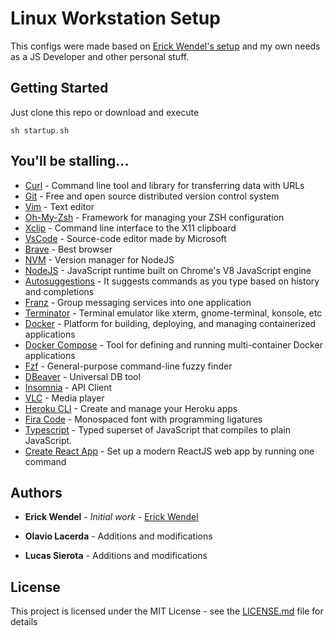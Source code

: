 # Linux Workstation Setup

This configs were made based on [Erick Wendel's setup](https://github.com/ErickWendel/ew-ubuntu-setup) and my own needs as a JS Developer and other personal stuff.

## Getting Started

Just clone this repo or download and execute 

```
sh startup.sh
```

## You'll be stalling...

* [Curl](https://curl.haxx.se/) - Command line tool and library for transferring data with URLs
* [Git](https://git-scm.com/) - Free and open source distributed version control system
* [Vim](https://www.vim.org/) - Text editor
* [Oh-My-Zsh](https://ohmyz.sh/) - Framework for managing your ZSH configuration
* [Xclip](https://opensource.com/article/19/7/xclip) - Command line interface to the X11 clipboard
* [VsCode](https://code.visualstudio.com/) - Source-code editor made by Microsoft
* [Brave](https://brave.com/) - Best browser
* [NVM](https://github.com/nvm-sh/nvm) - Version manager for NodeJS
* [NodeJS](https://nodejs.org/en/) - JavaScript runtime built on Chrome's V8 JavaScript engine
* [Autosuggestions](https://github.com/zsh-users/zsh-autosuggestions) - It suggests commands as you type based on history and completions
* [Franz](https://meetfranz.com/) - Group messaging services into one application
* [Terminator](https://terminator-gtk3.readthedocs.io/en/latest/) - Terminal emulator like xterm, gnome-terminal, konsole, etc
* [Docker](https://www.docker.com/) - Platform for building, deploying, and managing containerized applications
* [Docker Compose](https://docs.docker.com/compose/) - Tool for defining and running multi-container Docker applications
* [Fzf](https://github.com/junegunn/fzf) - General-purpose command-line fuzzy finder
* [DBeaver](https://dbeaver.io/) - Universal DB tool
* [Insomnia](https://insomnia.rest/) - API Client
* [VLC](https://www.videolan.org/vlc/) - Media player
* [Heroku CLI](https://devcenter.heroku.com/categories/command-line) - Create and manage your Heroku apps
* [Fira Code](https://github.com/tonsky/FiraCode) - Monospaced font with programming ligatures
* [Typescript](https://www.typescriptlang.org/) - Typed superset of JavaScript that compiles to plain JavaScript.
* [Create React App](https://github.com/facebook/create-react-app) - Set up a modern ReactJS web app by running one command

## Authors

* **Erick Wendel** - *Initial work* - [Erick Wendel](https://github.com/ErickWendel)

* **Olavio Lacerda** - Additions and modifications

* **Lucas Sierota** - Additions and modifications

## License

This project is licensed under the MIT License - see the [LICENSE.md](LICENSE.md) file for details
